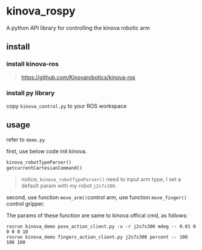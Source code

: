 # kinova_rospy
A python API library for controlling the kinova robotic arm

## install

### install kinova-ros

> https://github.com/Kinovarobotics/kinova-ros

### install py library

copy `kinova_control.py` to your ROS workspace



## usage

refer to `demo.py`

first, use below code init kinova.

```python
kinova_robotTypeParser()
getcurrentCartesianCommand()
```

> notice, `kinova_robotTypeParser()` need to input arm type, I set a default param with my robot `j2s7s300`.

second, use function `move_arm()`control arm, use function  `move_finger()` control gripper.

The params of these function are same to kinova offical cmd, as follows:

```shell
rosrun kinova_demo pose_action_client.py -v -r j2s7s300 mdeg -- 0.01 0 0 0 0 10
rosrun kinova_demo fingers_action_client.py j2s7s300 percent -- 100 100 100
```
